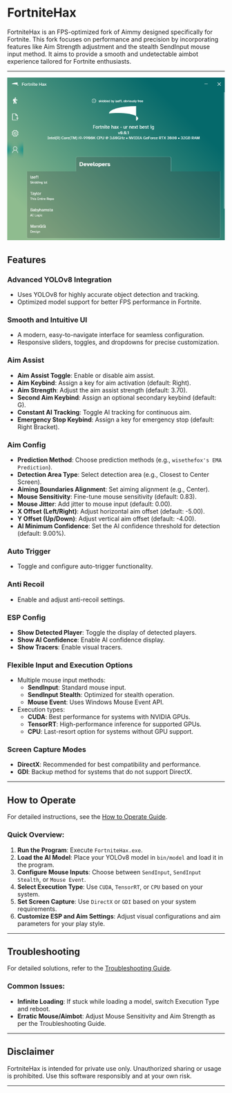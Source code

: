 # FortniteHax

FortniteHax is an FPS-optimized fork of Aimmy designed specifically for Fortnite. This fork focuses on performance and precision by incorporating features like Aim Strength adjustment and the stealth SendInput mouse input method. It aims to provide a smooth and undetectable aimbot experience tailored for Fortnite enthusiasts.

---

![FortniteHax Interface](images/IMAGE_5713.png)

## Features

### Advanced YOLOv8 Integration
- Uses YOLOv8 for highly accurate object detection and tracking.
- Optimized model support for better FPS performance in Fortnite.

### Smooth and Intuitive UI
- A modern, easy-to-navigate interface for seamless configuration.
- Responsive sliders, toggles, and dropdowns for precise customization.

### Aim Assist
- **Aim Assist Toggle**: Enable or disable aim assist.
- **Aim Keybind**: Assign a key for aim activation (default: Right).
- **Aim Strength**: Adjust the aim assist strength (default: 3.70).
- **Second Aim Keybind**: Assign an optional secondary keybind (default: G).
- **Constant AI Tracking**: Toggle AI tracking for continuous aim.
- **Emergency Stop Keybind**: Assign a key for emergency stop (default: Right Bracket).

### Aim Config
- **Prediction Method**: Choose prediction methods (e.g., `wisethefox's EMA Prediction`).
- **Detection Area Type**: Select detection area (e.g., Closest to Center Screen).
- **Aiming Boundaries Alignment**: Set aiming alignment (e.g., Center).
- **Mouse Sensitivity**: Fine-tune mouse sensitivity (default: 0.83).
- **Mouse Jitter**: Add jitter to mouse input (default: 0.00).
- **X Offset (Left/Right)**: Adjust horizontal aim offset (default: -5.00).
- **Y Offset (Up/Down)**: Adjust vertical aim offset (default: -4.00).
- **AI Minimum Confidence**: Set the AI confidence threshold for detection (default: 9.00%).

### Auto Trigger
- Toggle and configure auto-trigger functionality.

### Anti Recoil
- Enable and adjust anti-recoil settings.

### ESP Config
- **Show Detected Player**: Toggle the display of detected players.
- **Show AI Confidence**: Enable AI confidence display.
- **Show Tracers**: Enable visual tracers.

### Flexible Input and Execution Options
- Multiple mouse input methods:
  - **SendInput**: Standard mouse input.
  - **SendInput Stealth**: Optimized for stealth operation.
  - **Mouse Event**: Uses Windows Mouse Event API.
- Execution types:
  - **CUDA**: Best performance for systems with NVIDIA GPUs.
  - **TensorRT**: High-performance inference for supported GPUs.
  - **CPU**: Last-resort option for systems without GPU support.

### Screen Capture Modes
- **DirectX**: Recommended for best compatibility and performance.
- **GDI**: Backup method for systems that do not support DirectX.

---

## How to Operate

For detailed instructions, see the [How to Operate Guide](howtooperate_fortnitehax.md).

### Quick Overview:
1. **Run the Program**: Execute `FortniteHax.exe`.
2. **Load the AI Model**: Place your YOLOv8 model in `bin/model` and load it in the program.
3. **Configure Mouse Inputs**: Choose between `SendInput`, `SendInput Stealth`, or `Mouse Event`.
4. **Select Execution Type**: Use `CUDA`, `TensorRT`, or `CPU` based on your system.
5. **Set Screen Capture**: Use `DirectX` or `GDI` based on your system requirements.
6. **Customize ESP and Aim Settings**: Adjust visual configurations and aim parameters for your play style.

---

## Troubleshooting

For detailed solutions, refer to the [Troubleshooting Guide](troubleshoot_fortnitehax.md).

### Common Issues:
- **Infinite Loading**: If stuck while loading a model, switch Execution Type and reboot.
- **Erratic Mouse/Aimbot**: Adjust Mouse Sensitivity and Aim Strength as per the Troubleshooting Guide.

---

## Disclaimer
FortniteHax is intended for private use only. Unauthorized sharing or usage is prohibited. Use this software responsibly and at your own risk.

---
